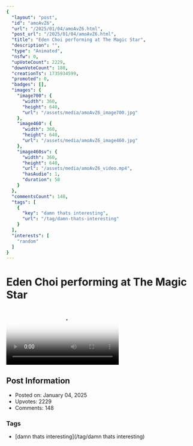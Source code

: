 ```yaml
---
{
  "layout": "post",
  "id": "amoAvZ6",
  "url": "/2025/01/04/amoAvZ6.html",
  "post_url": "/2025/01/04/amoAvZ6.html",
  "title": "Eden Choi performing at The Magic Star",
  "description": "",
  "type": "Animated",
  "nsfw": 0,
  "upVoteCount": 2229,
  "downVoteCount": 188,
  "creationTs": 1735934599,
  "promoted": 0,
  "badges": [],
  "images": {
    "image700": {
      "width": 360,
      "height": 640,
      "url": "/assets/media/amoAvZ6_image700.jpg"
    },
    "image460": {
      "width": 360,
      "height": 640,
      "url": "/assets/media/amoAvZ6_image460.jpg"
    },
    "image460sv": {
      "width": 360,
      "height": 640,
      "url": "/assets/media/amoAvZ6_video.mp4",
      "hasAudio": 1,
      "duration": 58
    }
  },
  "commentsCount": 148,
  "tags": [
    {
      "key": "damn thats interesting",
      "url": "/tag/damn-thats-interesting"
    }
  ],
  "interests": [
    "random"
  ]
}
---
```


# Eden Choi performing at The Magic Star

<video controls playsinline loop poster="/assets/media/amoAvZ6_image460.jpg">
  <source src="/assets/media/amoAvZ6_video.mp4" type="video/mp4">
  Your browser does not support the video tag.
</video>

## Post Information

- Posted on: January 04, 2025
- Upvotes: 2229
- Comments: 148

### Tags

- [damn thats interesting](/tag/damn thats interesting)
